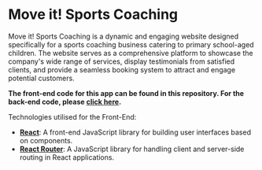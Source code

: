# Move it! Sports Coaching
Move it! Sports Coaching is a dynamic and engaging website designed specifically for a sports coaching business catering to primary school-aged children. The website serves as a comprehensive platform to showcase the company's wide range of services, display testimonials from satisfied clients, and provide a seamless booking system to attract and engage potential customers.

**The front-end code for this app can be found in this repository. For the back-end code, please [click here](https://github.com/Kingtim11/move-it-sports-coaching-API).**

Technologies utilised for the Front-End:
  * **[React](https://reactjs.org/)**: A front-end JavaScript library for building user interfaces based on components.
  * **[React Router](https://reactrouter.com/en/main)**: A JavaScript library for handling client and server-side routing in React applications.
